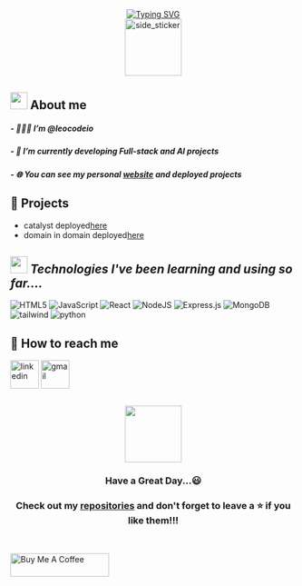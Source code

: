 <!-- Intro part -->
<div style="display: flex; align-items: center; justify-content: center; flex-direction: column; text-align: center;">
    <a href="https://git.io/typing-svg">
        <img src="https://readme-typing-svg.demolab.com/?lines=Hey+there+,+Harsha+Here!!!;Know+more+about+me+below!!!" alt="Typing SVG"/>
    </a>
    <img width="100px" height="100px" alt="side_sticker" src="https://media.giphy.com/media/TEnXkcsHrP4YedChhA/giphy.gif" />
</div>

<!-- About me -->
## <picture><img src = "https://github.com/7oSkaaa/7oSkaaa/blob/main/Images/about_me.gif?raw=true" width = 30px></picture> About me
<h5> - 👨🏽‍💻  I’m @leocodeio</h5>
<h5> - 🌱 I’m currently developing Full-stack and AI projects</h5>
<h5> - 🌐 You can see my personal <a href="https://portfolio-leocodeios-projects.vercel.app/">website</a> and deployed projects</h5>

<!-- About the Project -->
## :star2: Projects
- catalyst deployed[here](https://catalyst-com.vercel.app/)
- domain in domain deployed[here](https://catalyst-domain-in-domain.vercel.app/)

<!-- teach stacks -->
## <img src="https://media.giphy.com/media/iY8CRBdQXODJSCERIr/giphy.gif" width="30px">&nbsp;***Technologies I've been learning and using so far....***
<div>
  <img  alt="HTML5" src="https://img.shields.io/badge/html5-%23E34F26.svg?style=for-the-badge&logo=html5&logoColor=white"/>
<!--   <img  alt="CSS3" src="https://img.shields.io/badge/css3-%231572B6.svg?style=for-the-badge&logo=css3&logoColor=white"/> -->
  <img  alt="JavaScript" src="https://img.shields.io/badge/javascript-%23323330.svg?style=for-the-badge&logo=javascript&logoColor=%23F7DF1E"/>
  <img  alt="React" src="https://img.shields.io/badge/react-%2320232a.svg?style=for-the-badge&logo=react&logoColor=%2361DAFB"/>
<!--   <img  alt="Redux" src="https://img.shields.io/badge/redux-%23593d88.svg?style=for-the-badge&logo=redux&logoColor=white"/>   -->
<!--   <img  alt="vue" src="https://img.shields.io/badge/Vue.js-35495E?style=for-the-badge&logo=vue.js&logoColor=4FC08D"/>  -->
  <img  alt="NodeJS" src="https://img.shields.io/badge/node.js-%2343853D.svg?style=for-the-badge&logo=node-dot-js&logoColor=white"/>
  <img  alt="Express.js" src="https://img.shields.io/badge/express.js-%23404d59.svg?style=for-the-badge&logo=express&logoColor=%2361DAFB"/>
  <img  alt="MongoDB" src ="https://img.shields.io/badge/MongoDB-%234ea94b.svg?style=for-the-badge&logo=mongodb&logoColor=white"/>
<!--   <img  alt="sass" src ="https://img.shields.io/badge/Sass-CC6699?style=for-the-badge&logo=sass&logoColor=white"/> -->
  <img  alt="tailwind" src="https://img.shields.io/badge/Tailwind_CSS-38B2AC?style=for-the-badge&logo=tailwind-css&logoColor=white"/>
<!--   <img  alt="c" src ="https://img.shields.io/badge/C-00599C?style=for-the-badge&logo=c&logoColor=white"/> -->
<!--   <img  alt="java" src ="https://img.shields.io/badge/Java-ED8B00?style=for-the-badge&logo=java&logoColor=white"/> -->
<!--   <img  alt="spring" src ="https://img.shields.io/badge/Spring-6DB33F?style=for-the-badge&logo=spring&logoColor=white"/> -->
  <img  alt="python" src ="https://img.shields.io/badge/Python-14354C?style=for-the-badge&logo=python&logoColor=white"/>
<!--   <img  alt="aws" src ="https://img.shields.io/badge/Amazon_AWS-232F3E?style=for-the-badge&logo=amazon-aws&logoColor=white"/> -->
<!--   <img  alt="mui" src ="https://img.shields.io/badge/Material--UI-0081CB?style=for-the-badge&logo=material-ui&logoColor=white"/> -->
<!--   <img  alt="styledComponent" src ="https://img.shields.io/badge/styled--components-DB7093?style=for-the-badge&logo=styled-components&logoColor=white"/> -->
<!--   <img  alt="bootstrap" src ="https://img.shields.io/badge/Bootstrap-563D7C?style=for-the-badge&logo=bootstrap&logoColor=white"/> -->

</div>


<!-- reach me -->
## 🤝 How to reach me
<div id="user-content-toc">
  <!--icons and links-->
  <p align="left">
  <a href="https://www.linkedin.com/in/sai-harsha-vardhan-pittada-8a9a74252/" target="blank"><img align="center" src="https://user-images.githubusercontent.com/88904952/234979284-68c11d7f-1acc-4f0c-ac78-044e1037d7b0.png" alt="linkedin" height="50" width="50" /></a>
  <a href="mailto:name@rapidtables.com" target="blank"><img align="center" src="https://github.com/Mo-Alsehli/Mo-Alsehli/assets/98949843/6d935082-a6bb-4f5d-be13-87b821d8421c" alt="gmail" height="50" width="50"  /></a>
<!--   <a href="discordapp.com/users/muhammed_mgdi" target="blank"><img align="center" src="https://user-images.githubusercontent.com/88904952/234982627-019fd336-6248-453c-9b05-97c13fd1d207.png" alt="discord" height="50" width="50" /></a> -->
  </p>
  </div>

<!-- End card --->
## 
<picture>
    <div align="center">
    <img src="https://media.giphy.com/media/O51MQ3DduOcGW6ofR3/giphy.gif" width="100" height="100" frameborder="0" class="giphy-embed" allowfullscreen />
  </div>
</picture>
<!--   <img src="https://media.giphy.com/media/LnQjpWaON8nhr21vNW/giphy.gif" width="60">  -->
  <div align="center"><h3>Have a Great Day...😃</h3> <h3>Check out my <a href="https://github.com/leocodeio?tab=repositories">repositories</a> and
don't forget to leave a ⭐ if you like them!!!</h3></div>

<br>

<a href="https://www.buymeacoffee.com/leocodeio" target="_blank"><img src="https://cdn.buymeacoffee.com/buttons/default-orange.png" alt="Buy Me A Coffee" height="41" width="174"></a>

<!---
leocodeio/leocodeio is a ✨ special ✨ repository because its `README.md` (this file) appears on your GitHub profile.
You can click the Preview link to take a look at your changes.
--->
